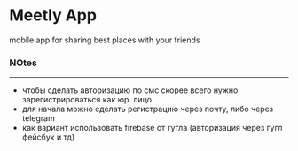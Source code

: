 # Meetly App

mobile app for sharing best places with your friends

### NOtes
---
+ чтобы сделать авторизацию по смс скорее всего нужно зарегистрироваться как юр. лицо
+ для начала можно сделать регистрацию через почту, либо через telegram
+ как вариант использовать firebase от гугла (авторизация через гугл фейсбук и тд)